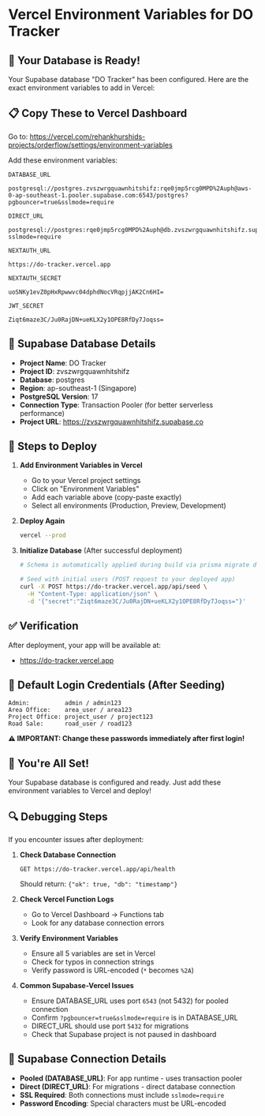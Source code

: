 # Vercel Environment Variables for DO Tracker

## 🚀 Your Database is Ready!

Your Supabase database "DO Tracker" has been configured. Here are the exact environment variables to add in Vercel:

## 📋 Copy These to Vercel Dashboard

Go to: https://vercel.com/rehankhurshids-projects/orderflow/settings/environment-variables

Add these environment variables:

```
DATABASE_URL
```

```
postgresql://postgres.zvszwrgquawnhitshifz:rqe0jmp5rcg0MPD%2Auph@aws-0-ap-southeast-1.pooler.supabase.com:6543/postgres?pgbouncer=true&sslmode=require
```

```
DIRECT_URL
```

```
postgresql://postgres:rqe0jmp5rcg0MPD%2Auph@db.zvszwrgquawnhitshifz.supabase.co:5432/postgres?sslmode=require
```

```
NEXTAUTH_URL
```

```
https://do-tracker.vercel.app
```

```
NEXTAUTH_SECRET
```

```
uoSNKy1evZ0pHxRpwwvc04dphdNocVRqpjjAK2Cn6HI=
```

```
JWT_SECRET
```

```
Ziqt6maze3C/Ju0RajDN+ueKLX2y1OPE8RfDy7Joqss=
```

## 📝 Supabase Database Details

- **Project Name**: DO Tracker
- **Project ID**: zvszwrgquawnhitshifz
- **Database**: postgres
- **Region**: ap-southeast-1 (Singapore)
- **PostgreSQL Version**: 17
- **Connection Type**: Transaction Pooler (for better serverless performance)
- **Project URL**: https://zvszwrgquawnhitshifz.supabase.co

## 🔧 Steps to Deploy

1. **Add Environment Variables in Vercel**
   - Go to your Vercel project settings
   - Click on "Environment Variables"
   - Add each variable above (copy-paste exactly)
   - Select all environments (Production, Preview, Development)

2. **Deploy Again**

   ```bash
   vercel --prod
   ```

3. **Initialize Database** (After successful deployment)

   ```bash
   # Schema is automatically applied during build via prisma migrate deploy

   # Seed with initial users (POST request to your deployed app)
   curl -X POST https://do-tracker.vercel.app/api/seed \
     -H "Content-Type: application/json" \
     -d '{"secret":"Ziqt6maze3C/Ju0RajDN+ueKLX2y1OPE8RfDy7Joqss="}'
   ```

## ✅ Verification

After deployment, your app will be available at:

- https://do-tracker.vercel.app

## 🔑 Default Login Credentials (After Seeding)

```
Admin:          admin / admin123
Area Office:    area_user / area123
Project Office: project_user / project123
Road Sale:      road_user / road123
```

**⚠️ IMPORTANT: Change these passwords immediately after first login!**

## 🎉 You're All Set!

Your Supabase database is configured and ready. Just add these environment variables to Vercel and deploy!

## 🔍 Debugging Steps

If you encounter issues after deployment:

1. **Check Database Connection**

   ```
   GET https://do-tracker.vercel.app/api/health
   ```

   Should return: `{"ok": true, "db": "timestamp"}`

2. **Check Vercel Function Logs**
   - Go to Vercel Dashboard → Functions tab
   - Look for any database connection errors

3. **Verify Environment Variables**
   - Ensure all 5 variables are set in Vercel
   - Check for typos in connection strings
   - Verify password is URL-encoded (`*` becomes `%2A`)

4. **Common Supabase-Vercel Issues**
   - Ensure DATABASE_URL uses port `6543` (not 5432) for pooled connection
   - Confirm `?pgbouncer=true&sslmode=require` is in DATABASE_URL
   - DIRECT_URL should use port `5432` for migrations
   - Check that Supabase project is not paused in dashboard

## 🔗 Supabase Connection Details

- **Pooled (DATABASE_URL)**: For app runtime - uses transaction pooler
- **Direct (DIRECT_URL)**: For migrations - direct database connection
- **SSL Required**: Both connections must include `sslmode=require`
- **Password Encoding**: Special characters must be URL-encoded

